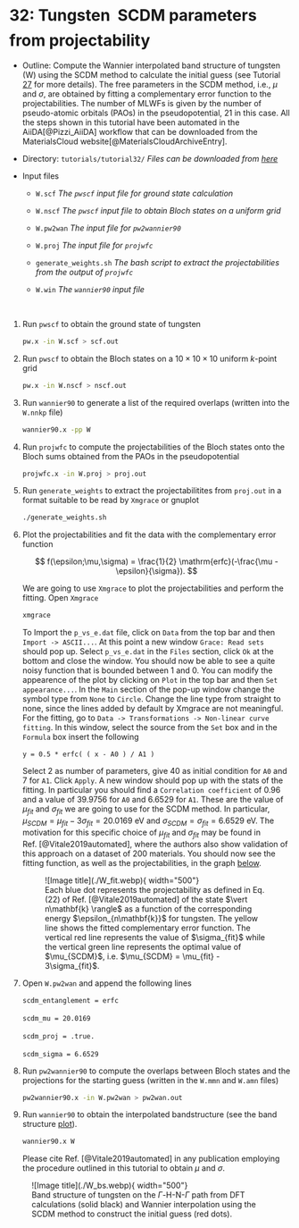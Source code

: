 # 32: Tungsten &#151; SCDM parameters from projectability

- Outline: Compute the Wannier interpolated band structure of
    tungsten (W) using the SCDM method to calculate the initial guess
    (see Tutorial [27](tutorial_27.md) for more details). The free parameters
    in the SCDM method, i.e., $\mu$ and $\sigma$, are obtained by fitting a
    complementary error function to the projectabilities. The number of
    MLWFs is given by the number of pseudo-atomic orbitals (PAOs) in the
    pseudopotential, $21$ in this case. All the steps shown in this
    tutorial have been automated in the AiiDA[@Pizzi_AiiDA] workflow that
    can be downloaded from the MaterialsCloud
    website[@MaterialsCloudArchiveEntry].

- Directory: `tutorials/tutorial32/` *Files can be downloaded from
    [here](https://github.com/wannier-developers/wannier90/tree/develop/tutorials/tutorial32)*

- Input files

    - `W.scf` *The `pwscf` input file for ground state
        calculation*

    - `W.nscf` *The `pwscf` input file to obtain Bloch
        states on a uniform grid*

    - `W.pw2wan` *The input file for `pw2wannier90`*

    - `W.proj` *The input file for `projwfc`*

    - `generate_weights.sh` *The bash script to extract the
        projectabilities from the output of `projwfc`*

    - `W.win` *The `wannier90` input file*

&nbsp;

1. Run `pwscf` to obtain the ground state of tungsten

    ```bash title="Terminal"
    pw.x -in W.scf > scf.out
    ```

2. Run `pwscf` to obtain the Bloch states on a
    $10\times10\times10$ uniform $k$-point grid

    ```bash title="Terminal"
    pw.x -in W.nscf > nscf.out
    ```

3. Run `wannier90` to generate a list of the required overlaps (written
    into the `W.nnkp` file)

    ```bash title="Terminal"
    wannier90.x -pp W
    ```

4. Run `projwfc` to compute the projectabilities of the Bloch states
    onto the Bloch sums obtained from the PAOs in the pseudopotential

    ```bash title="Terminal"
    projwfc.x -in W.proj > proj.out
    ```

5. Run `generate_weights` to extract the projectabilitites from
    `proj.out` in a format suitable to be read by `Xmgrace` or gnuplot

    ```bash title="Terminal"
    ./generate_weights.sh
    ```

6. Plot the projectabilities and fit the data with the complementary
    error function

    $$
    f(\epsilon;\mu,\sigma) = \frac{1}{2}
    \mathrm{erfc}(-\frac{\mu - \epsilon}{\sigma}).
    $$

    We are going to use `Xmgrace` to plot the projectabilities and perform the
    fitting. Open `Xmgrace`

    ```bash title="Terminal"
    xmgrace
    ```

    To Import the `p_vs_e.dat` file, click on `Data` from the top bar
    and then `Import -> ASCII...`. At this point a new window
    `Grace: Read sets` should pop up. Select `p_vs_e.dat` in the `Files`
    section, click `Ok` at the bottom and close the window. You should
    now be able to see a quite noisy function that is bounded between 1
    and 0. You can modify the appearence of the plot by clicking on
    `Plot` in the top bar and then `Set appearance...`. In the `Main`
    section of the pop-up window change the symbol type from `None` to
    `Circle`. Change the line type from straight to none, since the
    lines added by default by Xmgrace are not meaningful. For the
    fitting, go to
    `Data -> Transformations -> Non-linear curve fitting`. In this
    window, select the source from the `Set` box and in the `Formula`
    box insert the following

    ```vi title="Input file"
    y = 0.5 * erfc( ( x - A0 ) / A1 )
    ```

    Select 2 as number of parameters, give 40 as initial condition for
    `A0` and 7 for `A1`. Click `Apply`. A new window should pop up with
    the stats of the fitting. In particular you should find a
    `Correlation coefficient` of 0.96 and a value of $39.9756$ for `A0`
    and $6.6529$ for `A1`. These are the value of $\mu_{fit}$ and
    $\sigma_{fit}$ we are going to use for the SCDM method. In
    particular, $\mu_{SCDM} = \mu_{fit} - 3\sigma_{fit} = 20.0169$ eV
    and $\sigma_{SCDM} = \sigma_{fit} = 6.6529$ eV. The motivation for
    this specific choice of $\mu_{fit}$ and $\sigma_{fit}$ may be found
    in Ref. [@Vitale2019automated], where the authors also show
    validation of this approach on a dataset of 200 materials. You
    should now see the fitting function, as well as the
    projectabilities, in the graph [below](#fig:W_fit).

    <figure markdown="span" id="fig:W_fit">
    ![Image title](./W_fit.webp){ width="500"}
    <figcaption> Each blue dot represents the projectability as defined
    in Eq. (22) of Ref. [@Vitale2019automated] of the state
    $\vert n\mathbf{k} \rangle$ as a function of the corresponding energy
    $\epsilon_{n\mathbf{k}}$
    for tungsten. The yellow line shows the fitted complementary error
    function. The vertical red line represents the value of
    $\sigma_{fit}$ while the vertical green
    line represents the optimal value of
    $\mu_{SCDM}$,
    i.e. $\mu_{SCDM} = \mu_{fit} - 3\sigma_{fit}$.</figcaption>
    </figure>

7. Open `W.pw2wan` and append the following lines

    ```vi title="Input file"
    scdm_entanglement = erfc

    scdm_mu = 20.0169

    scdm_proj = .true.

    scdm_sigma = 6.6529 
    ```

8. Run `pw2wannier90` to compute the overlaps between Bloch states and
    the projections for the starting guess (written in the `W.mmn` and
    `W.amn` files)

    ```bash title="Terminal"
    pw2wannier90.x -in W.pw2wan > pw2wan.out
    ```

9. Run `wannier90` to obtain the interpolated bandstructure (see the band
    structure [plot](#fig:W_bs)).

    ```bash title="Terminal"
    wannier90.x W
    ```

    Please cite Ref. [@Vitale2019automated] in any publication employing
    the procedure outlined in this tutorial to obtain $\mu$ and $\sigma$.

<figure markdown="span" id="fig:W_bs">
![Image title](./W_bs.webp){ width="500"}
<figcaption> Band structure of tungsten on the <em>Γ</em>-H-N-<em>Γ</em> path
from DFT calculations (solid black) and Wannier interpolation using the SCDM
method to construct the
initial guess (red dots).</figcaption>
</figure>
